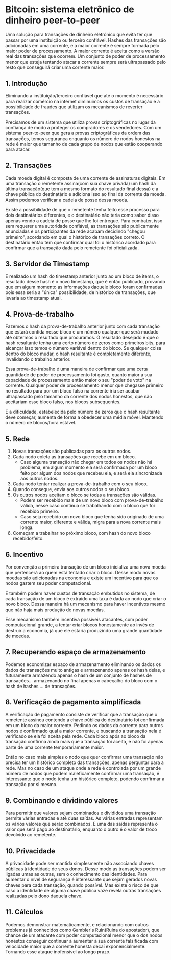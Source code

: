 # Bitcoin: sistema eletrônico de dinheiro peer-to-peer

Uma solução para transações de dinheiro eletrônico que evita ter
que passar por uma instituição ou terceiro confiável.
Hashes das transações são adicionadas em uma corrente,
e a maior corrente é sempre formada pelo maior poder de processamento.
A maior corrente é aceita como a versão real das transações que
ocorrem. Um conjunto de poder de processamento menor que esteja
tentando atacar a corrente sempre será ultrapassado pelo resto
que conseguirá criar uma corrente maior.

## 1. Introdução

Eliminando a instituição/terceiro confiável que até o momento é necessário
para realizar comércio na internet diminuimos os custos de transação e
a possibilidade de fraudes que utilizam os mecanismos de reverter transações.

Precisamos de um sistema que utiliza provas criptográficas no lugar da confiança
de modo a proteger os compradores e os vendedores. Com um sistema peer-to-peer
que gera a provas criptográficas da ordem das transações, temos segurança
enquanto os número de nodos honestos na rede é maior que tamanho de cada grupo 
de nodos que estão cooperando para atacar.


## 2. Transações

Cada moeda digital é composta de uma corrente de assinaturas digitais. Em uma
transação o remetente assina(com sua chave privada) um hash da última
transação(que tem a mesmo formato do resultado final dessa) e a
chave pública do destinatário e adiciona isso ao final da corrente da moeda.
Assim podemos verificar a cadeia de posse dessa moeda.

Existe a possibilidade de que o remetente tenha feito esse processo para dois
destinatários diferentes, e o destinatário não teria como saber disso apenas
vendo a cadeia de posse que lhe foi entregue. Para combater, isso sem requerer
uma autoridade confiável, as transações são publicamente anunciadas e os
participantes da rede acabam decidindo "chegou primeiro", acordando em qual
o histórico de transações correto. O destinatário então tem que confirmar qual
foi o histórico acordado para confirmar que a transação dada pelo remetente
foi oficializada.

## 3. Servidor de Timestamp

É realizado um hash do timestamp anterior junto ao um bloco de items, o
resultado desse hash é o novo timestamp, que é então publicado, provando que
em algum momento as informações daquele bloco foram confirmadas pois essa
seria a "única" possibilidade, de histórico de transações, que levaria ao
timestamp atual.

## 4. Prova-de-trabalho

Fazemos o hash da prova-de-trabalho anterior junto com cada transação que estará
contida nesse bloco e um número qualquer que será mudado até obtermos o resultado
que procuramos. O resultado desejado é que o hash resultante tenha uma certo número
de zeros como primeiros bits, para alcançar isso temos o número variável dentro do
bloco. Se qualquer coisa dentro do bloco mudar, o hash resultante é completamente
diferente, invalidando o trabalho anterior.

Essa prova-de-trabalho é uma maneira de confirmar que uma certa quantidade de poder
de processamento foi gasto, quanto maior a sua capacidade de processamento então
maior o seu "poder de voto" na corrente. Qualquer poder de processamento menor que
chegasse primeiro no resultado para por um bloco falso na corrente iria ser acabar
ultrapassado pelo tamanho da corrente dos nodos honestos, que não aceitariam esse
bloco falso, nos blocos subsequentes.

E a dificuldade, estabelecida pelo número de zeros que o hash resultante deve começar,
aumenta de forma a obedecer uma média móvel. Mantendo o número de blocos/hora estável.

## 5. Rede

1. Novas transações são publicadas para os outros nodos.
2. Cada nodo coleta as transações que recebe em um bloco.
    - Caso alguma transação não chegar em todos os nodos não há problema, em algum
  momento ela será confirmada por um bloco feito por algum dos nodos que recebeu ela,
  e será ela sincronizada aos outros nodos.
3. Cada nodo tentar realizar a prova-de-trabalho com o seu bloco.
4. Quando consegue, envia aos outros nodos o seu bloco.
5. Os outros nodos aceitam o bloco se todas a transações são válidas.
    - Podem ser recebido mais de um novo bloco com prova-de-trabalho válida,
  nesse caso continua se trabalhando com o bloco que foi recebido primeiro.
    - Caso seja recebido um novo bloco que tenha sido originado de uma corrente
  maior, diferente e válida, migra para a nova corrente mais longa.
6. Começam a trabalhar no próximo bloco, com hash do novo bloco recebido/feito.


## 6. Incentivo

Por convenção a primeira transação de um bloco inicializa uma nova moeda que pertencerá
ao quem está tentado criar o bloco. Desse modo novas moedas são adicionadas na economia
e existe um incentivo para que os nodos gastem seu poder computacional.

E também podem haver custos de transação embutidos no sistema, de cada transação de um
bloco é extraido uma taxa é dada ao nodo que criar o novo bloco. Dessa maneira há um
mecanismo para haver incentivos mesmo que não haja mais produção de novas moedas.

Esse mecanismo também incentiva possíveis atacantes, com poder computacional grande, a
tentar criar blocos honestamente ao invés de destruir a economia, já que ele estaria
produzindo uma grande quantidade de moedas.

## 7. Recuperando espaço de armazenamento

Podemos economizar espaço de armazenamento eliminando os dados os dados de transações
muito antigas e armazenando apenas os hash delas, e futuramente armazendo apenas o
hash de um conjunto de hashes de transações... armazenando no final apenas o cabeçalho
do bloco com o hash de hashes ... de transações.

## 8. Verificação de pagamento simplificada

A verificação de pagamento consiste de verificar que a transação que o remetente assinou
contendo a chave pública do destinatário foi confirmada em um bloco da maior corrente.
Pedindo os dados da corrente para outros nodos é confirmado qual a maior corrente, e
buscando a transação nela é verificado se ela foi aceita pela rede. Cada bloco após ao
bloco da transação confirma ainda mais que a transação foi aceita, e não foi apenas parte
de uma corrente temporariamente maior.

Então no caso mais simples o nodo que quer confirmar uma transação não precisa ter um
histórico completo das transações, apenas perguntar para a rede. Mas no caso de um ataque
onde a rede é controlada por um grande número de nodos que podem maleficamente confirmar
uma transação, é interessante que o nodo tenha um histórico completo, podendo confirmar
a transação por si mesmo.


## 9. Combinando e dividindo valores

Para permitir que valores sejam combinados e divididos uma transação permite várias entradas
e até duas saídas. As várias entradas representam os vários valores que serão combinados. E
uma das saídas representa o valor que será pago ao destinatário, enquanto o outro é o valor
de troco devolvido ao remetente.

## 10. Privacidade

A privacidade pode ser mantida simplesmente não associando chaves públicas à identidade de
seus donos. Desse modo as transações podem ser ligadas umas as outras, sem o conhecimento
das identidades. Para aumentar o nível de segurança é interessante que sejam gerados novas
chaves para cada transação, quando possível. Mas existe o risco de que caso a identidade
de alguma chave pública vaze revela outras transações realizadas pelo dono daquela chave.


## 11. Cálculos

Podemos demonstrar matematicamente, e relacionando com outros problemas já conhecidos como
Gambler's Ruin(Ruina do apostador), que chance de um atacante com poder computacional menor
que o dos nodos honestos conseguir continuar a aumentar a sua corrente falsificada com
velocidade maior que a corrente honesta decaí exponencialmente. Tornando esse ataque
inofensível ao longo prazo.
